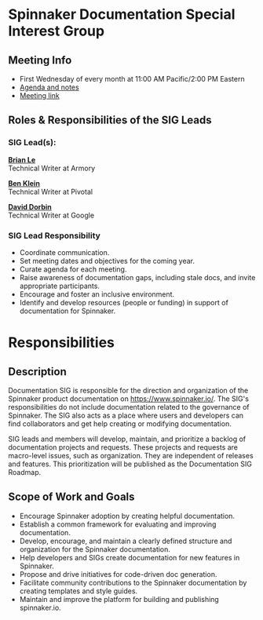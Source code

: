 # Spinnaker Documentation Special Interest Group

## Meeting Info
* First Wednesday of every month at 11:00 AM Pacific/2:00 PM Eastern
* [Agenda and notes](https://www.google.com/url?q=https://docs.google.com/document/d/1uErNfK3Yr6LKELNSO7YfsRFyJVHqjivfzIO4nBmMCUw/edit?usp%3Dsharing&sa=D&ust=1571845713765000&usg=AOvVaw0Tv3BNYsj99yoV4B1kGHB-)
* [Meeting link](https://meet.google.com/umg-qugw-mjy?hs=122)


## Roles & Responsibilities of the SIG Leads

### SIG Lead(s):

**[Brian Le](https://github.com/brian-armory)**  
Technical Writer at Armory

**[Ben Klein](https://github.com/fifthposition)**  
Technical Writer at Pivotal

**[David Dorbin](https://github.com/dorbin)**  
Technical Writer at Google

### SIG Lead Responsibility

* Coordinate communication.
* Set meeting dates and objectives for the coming year.
* Curate agenda for each meeting.
* Raise awareness of documentation gaps, including stale docs, and invite appropriate participants.
* Encourage and foster an inclusive environment.
* Identify and develop resources (people or funding) in support of documentation for Spinnaker.

# Responsibilities

## Description

Documentation SIG is responsible for the direction and organization of the Spinnaker product documentation on https://www.spinnaker.io/. The SIG's responsibilities do not include documentation related to the governance of Spinnaker. The SIG also acts as a place where users and developers can find collaborators and get help creating or modifying documentation.

SIG leads and members will develop, maintain, and prioritize a backlog of documentation projects and requests. These projects and requests are macro-level issues, such as organization. They are independent of releases and features.  This prioritization will be published as the Documentation SIG Roadmap.

## Scope of Work and Goals

* Encourage Spinnaker adoption by creating helpful documentation.
* Establish a common framework for evaluating and improving documentation.
* Develop, encourage, and maintain a clearly defined structure and organization for the Spinnaker documentation.
* Help developers and SIGs create documentation for new features in Spinnaker.
* Propose and drive initiatives for code-driven doc generation.
* Facilitate community contributions to the Spinnaker documentation by creating templates and style guides.
* Maintain and improve the platform for building and publishing spinnaker.io.
